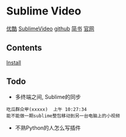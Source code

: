 # Sublime Video

[优酷][优酷]
[SublimeVideo][SublimeVideo]
[github][github]
[简书][简书]
[官网][官网]

[优酷]: http://v.youku.com/v_show/id_XMTgzNjU2NDEzNg==.html?f=28752329&spm=a2h1n.8251843.0.0
[SublimeVideo]: https://github.com/Sublime-Chinese/SublimeVideo
[github]: https://github.com/Sublime-Chinese
[简书]: http://www.jianshu.com/collection/1627f31c077b
[官网]: http://www.sublimetext.com

## Contents

[Install](./install.md)


## Todo

- 多终端之间, Sublime的同步
```
吃瓜群众甲(xxxxx)  上午 10:27:34
能不能做一期sublime整包移动到另一台电脑上的小视频
```

- 不熟Python的人怎么写插件
